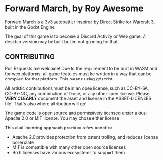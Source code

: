 # Forward March, by Roy Awesome

Forward March is a 3v3 autobattler inspired by Direct Strike for Warcraft 3, built in the Godot Engine.


The goal of this game is to become a Discord Activity or Web game.  A desktop version may be built but im not gunning for that.


## CONTRIBUTING

Pull Requests are welcome!  Due to the requirement to be built in WASM and for web platforms, all game features must be written in a way that can be compiled for that platform.  This means using gdscript.

All artistic contributions must be in an open license, such as CC-BY-SA, CC-BY-NC, any combination of those, or any other open license.  Please **VERY CLEARLY** document the asset and license in the ASSET-LICENSES file!  That's also where attribution will go!

The game code is open source and permissively licensed under a dual Apache 2.0 or MIT license.  You may chose either license 

This dual licensing approach provides a few benefits:

* Apache 2.0 provides protection from patent trolling, and reduces license boilerplate
* MIT is compatible with many other open source licenses
* Both licenses have various ecosystems to support them
